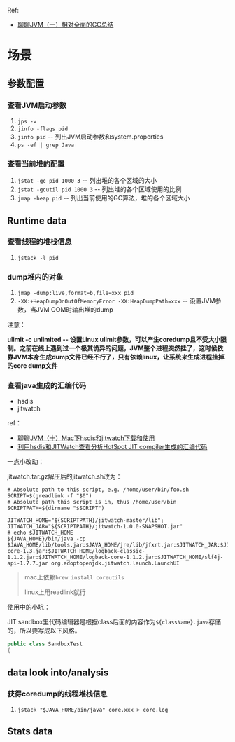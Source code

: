 Ref:

* [聊聊JVM（一）相对全面的GC总结](http://blog.csdn.net/iter_zc/article/details/41746265)





# 场景



## 参数配置



### 查看JVM启动参数



1. `jps -v`
2. `jinfo -flags pid`
3. `jinfo pid` -- 列出JVM启动参数和system.properties
4. `ps -ef | grep Java`



### 查看当前堆的配置

1. `jstat -gc pid 1000 3`  -- 列出堆的各个区域的大小
2. `jstat -gcutil pid 1000 3` -- 列出堆的各个区域使用的比例
3. `jmap -heap pid`  -- 列出当前使用的GC算法，堆的各个区域大小



## Runtime data



### 查看线程的堆栈信息

1. `jstack -l pid`



### dump堆内的对象

1. `jmap -dump:live,format=b,file=xxx pid`
2. `-XX:+HeapDumpOnOutOfMemoryError -XX:HeapDumpPath=xxx`  -- 设置JVM参数，当JVM OOM时输出堆的dump



注意：

**ulimit  -c unlimited  -- 设置Linux ulimit参数，可以产生coredump且不受大小限制。之前在线上遇到过一个极其诡异的问题，JVM整个进程突然挂了，这时候依靠JVM本身生成dump文件已经不行了，只有依赖linux，让系统来生成进程挂掉的core dump文件**



### 查看java生成的汇编代码

* hsdis
* jitwatch



ref：

* [聊聊JVM（十）Mac下hsdis和jitwatch下载和使用](http://blog.csdn.net/iter_zc/article/details/41897137)
* [利用hsdis和JITWatch查看分析HotSpot JIT compiler生成的汇编代码](http://blog.csdn.net/hengyunabc/article/details/26898657)




一点小改动：

jitwatch.tar.gz解压后的jitwatch.sh改为：

```shell
# Absolute path to this script, e.g. /home/user/bin/foo.sh
SCRIPT=$(greadlink -f "$0")
# Absolute path this script is in, thus /home/user/bin
SCRIPTPATH=$(dirname "$SCRIPT")

JITWATCH_HOME="${SCRIPTPATH}/jitwatch-master/lib";
JITWATCH_JAR="${SCRIPTPATH}/jitwatch-1.0.0-SNAPSHOT.jar"
# echo $JITWATCH_HOME
${JAVA_HOME}/bin/java -cp $JAVA_HOME/lib/tools.jar:$JAVA_HOME/jre/lib/jfxrt.jar:$JITWATCH_JAR:$JITWATCH_HOME/hamcrest-core-1.3.jar:$JITWATCH_HOME/logback-classic-1.1.2.jar:$JITWATCH_HOME/logback-core-1.1.2.jar:$JITWATCH_HOME/slf4j-api-1.7.7.jar org.adoptopenjdk.jitwatch.launch.LaunchUI
```

> mac上依赖`brew install coreutils`
>
> linux上用readlink就行



使用中的小坑：

JIT sandbox里代码编辑器是根据class后面的内容作为`${className}.java`存储的，所以要写成以下风格。

```java
public class SandboxTest 
{  
```





## data look into/analysis



### 获得coredump的线程堆栈信息

1. `jstack "$JAVA_HOME/bin/java" core.xxx > core.log`



## Stats data

























